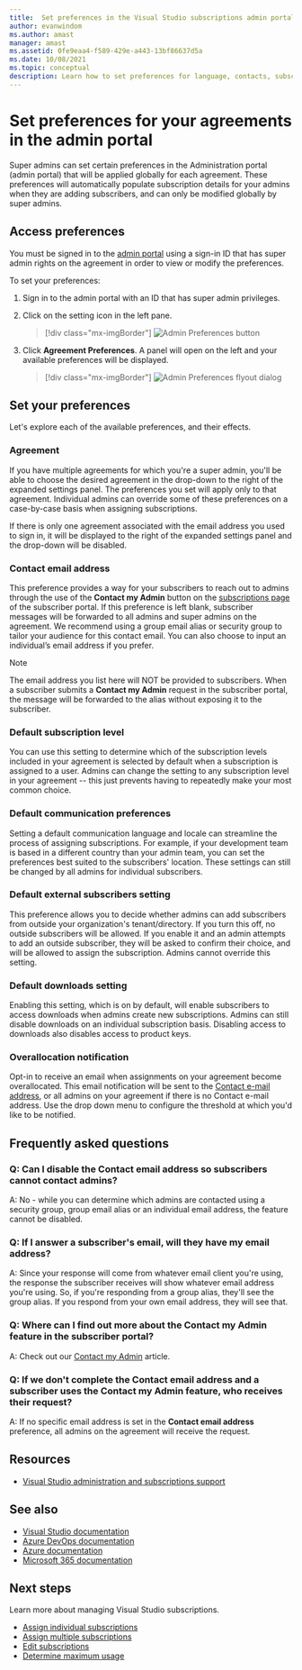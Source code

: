 ```yaml
---
title:  Set preferences in the Visual Studio subscriptions admin portal
author: evanwindom
ms.author: amast
manager: amast
ms.assetid: 0fe9eaa4-f589-429e-a443-13bf86637d5a
ms.date: 10/08/2021
ms.topic: conceptual
description: Learn how to set preferences for language, contacts, subscription level and others in the Administration Portal
---
```


# Set preferences for your agreements in the admin portal
Super admins can set certain preferences in the Administration portal (admin portal) that will be applied globally for each agreement.  These preferences will automatically populate subscription details for your admins when they are adding subscribers, and can only be modified globally by super admins.  

## Access preferences
You must be signed in to the [admin portal](https://manage.visualstudio.com) using a sign-in ID that has super admin rights on the agreement in order to view or modify the preferences.  

To set your preferences:
1. Sign in to the admin portal with an ID that has super admin privileges.
2. Click on the setting icon in the left pane.
   > [!div class="mx-imgBorder"]
   > ![Admin Preferences button](_img/admin-preferences/admin-preferences-button.png "Click Manage Administrators and then Agreement Preferences to display preferences")

3. Click **Agreement Preferences**.
A panel will open on the left and your available preferences will be displayed. 

   > [!div class="mx-imgBorder"]
   > ![Admin Preferences flyout dialog](_img/admin-preferences/admin-preferences-flyout-2.png "Set your preferences and click Save")

## Set your preferences
Let's explore each of the available preferences, and their effects. 

### Agreement
If you have multiple agreements for which you're a super admin, you'll be able to choose the desired agreement in the drop-down to the right of the expanded settings panel.  The preferences you set will apply only to that agreement.  Individual admins can override some of these preferences on a case-by-case basis when assigning subscriptions. 

If there is only one agreement associated with the email address you used to sign in, it will be displayed to the right of the expanded settings panel and the drop-down will be disabled. 

### Contact email address
This preference provides a way for your subscribers to reach out to admins through the use of the **Contact my Admin** button on the [subscriptions page](https://my.visualstudio.com/subscriptions) of the subscriber portal.  If this preference is left blank, subscriber messages will be forwarded to all admins and super admins on the agreement.  We recommend using a group email alias or security group to tailor your audience for this contact email. You can also choose to input an individual’s email address if you prefer.

> [!NOTE]
> The email address you list here will NOT be provided to subscribers.  When a subscriber submits a **Contact my Admin** request in the subscriber portal, the message will be forwarded to the alias without exposing it to the subscriber. 

### Default subscription level
You can use this setting to determine which of the subscription levels included in your agreement is selected by default when a subscription is assigned to a user.  Admins can change the setting to any subscription level in your agreement -- this just prevents having to repeatedly make your most common choice. 

### Default communication preferences
Setting a default communication language and locale can streamline the process of assigning subscriptions.  For example, if your development team is based in a different country than your admin team, you can set the preferences best suited to the subscribers' location. These settings can still be changed by all admins for individual subscribers. 

### Default external subscribers setting
This preference allows you to decide whether admins can add subscribers from outside your organization's tenant/directory.  If you turn this off, no outside subscribers will be allowed.  If you enable it and an admin attempts to add an outside subscriber, they will be asked to confirm their choice, and will be allowed to assign the subscription. Admins cannot override this setting. 

### Default downloads setting
Enabling this setting, which is on by default, will enable subscribers to access downloads when admins create new subscriptions.  Admins can still disable downloads on an individual subscription basis.  Disabling access to downloads also disables access to product keys.  

### Overallocation notification 
Opt-in to receive an email when assignments on your agreement become overallocated. This email notification will be sent to the [Contact e-mail address](admin-preferences.md#contact-email-address), or all admins on your agreement if there is no Contact e-mail address. Use the drop down menu to configure the threshold at which you'd like to be notified. 

 
## Frequently asked questions
### Q:  Can I disable the **Contact email address** so subscribers cannot contact admins?
A:  No - while you can determine which admins are contacted using a security group, group email alias or an individual email address, the feature cannot be disabled.

### Q: If I answer a subscriber's email, will they have my email address?
A:  Since your response will come from whatever email client you're using, the response the subscriber receives will show whatever email address you're using.  So, if you're responding from a group alias, they'll see the group alias.  If you respond from your own email address, they will see that.  

### Q: Where can I find out more about the **Contact my Admin** feature in the subscriber portal?
A:  Check out our [Contact my Admin](contact-my-admin.md) article. 

### Q: If we don't complete the **Contact email address** and a subscriber uses the **Contact my Admin** feature, who receives their request?
A:  If no specific email address is set in the **Contact email address** preference, all admins on the agreement will receive the request. 

## Resources
- [Visual Studio administration and subscriptions support](https://aka.ms/vsadminhelp)

## See also
- [Visual Studio documentation](/visualstudio/)
- [Azure DevOps documentation](/azure/devops/)
- [Azure documentation](/azure/)
- [Microsoft 365 documentation](/microsoft-365/)

## Next steps
Learn more about managing Visual Studio subscriptions.
- [Assign individual subscriptions](assign-license.md)
- [Assign multiple subscriptions](assign-license-bulk.md)
- [Edit subscriptions](edit-license.md)
- [Determine maximum usage](maximum-usage.md)